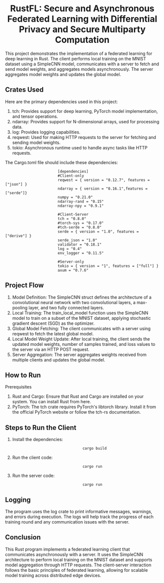 <h1 align="center">RustFL: Secure and Asynchronous Federated Learning with Differential Privacy and Secure Multiparty Computation</h1>

This project demonstrates the implementation of a federated learning for deep learning in Rust. The client performs local training on the MNIST dataset using a SimpleCNN model, communicates with a server to fetch and send model weights, and aggregates models asynchronously. The server aggregates model weights and updates the global model.

## Crates Used
Here are the primary dependencies used in this project:

1. tch: Provides support for deep learning, PyTorch model implementation, and tensor operations.
2. ndarray: Provides support for N-dimensional arrays, used for processing data.
3. log: Provides logging capabilities.
4. reqwest: Used for making HTTP requests to the server for fetching and sending model weights.
5. tokio: Asynchronous runtime used to handle async tasks like HTTP requests.

The Cargo.toml file should include these dependencies:

                            [dependencies]
                            #Client-only
                            reqwest = { version = "0.12.7", features = ["json"] }
                            ndarray = { version = "0.16.1",features = ["serde"]}
                            numpy = "0.21.0"
                            ndarray-rand = "0.15"
                            ndarray-npy = "0.9.1"
                            
                            #Client-Server
                            tch = "0.8.0"
                            #torch-sys = "0.17.0"
                            #tch-serde = "0.8.0"
                            serde = { version = "1.0", features = ["derive"] }
                            serde_json = "1.0"
                            validator = "0.18.1"
                            log = "0.4"
                            env_logger = "0.11.5"
                            
                            #Server-only
                            tokio = { version = "1", features = ["full"] }
                            axum = "0.7.6"

## Project Flow

1. Model Definition: The SimpleCNN struct defines the architecture of a convolutional neural network with two convolutional layers, a max-pooling layer, and two fully connected layers.
2. Local Training: The train_local_model function uses the SimpleCNN model to train on a subset of the MNIST dataset, applying stochastic gradient descent (SGD) as the optimizer.
3. Global Model Fetching: The client communicates with a server using reqwest to fetch the latest global model.
4. Local Model Weight Update: After local training, the client sends the updated model weights, number of samples trained, and loss values to the server via an HTTP POST request.
5. Server Aggregation: The server aggregates weights received from multiple clients and updates the global model.

## How to Run

Prerequisites

1. Rust and Cargo: Ensure that Rust and Cargo are installed on your system. You can install Rust from here.
2. PyTorch: The tch crate requires PyTorch's libtorch library. Install it from the official PyTorch website or follow the tch-rs documentation.

## Steps to Run the Client
1. Install the dependencies:

                                       cargo build
2. Run the client code:

                                       cargo run
3. Run the server code:

                                       cargo run

## Logging

The program uses the log crate to print informative messages, warnings, and errors during execution. The logs will help track the progress of each training round and any communication issues with the server.

## Conclusion

This Rust program implements a federated learning client that communicates asynchronously with a server. It uses the SimpleCNN architecture to perform local training on the MNIST dataset and supports model aggregation through HTTP requests. The client-server interaction follows the basic principles of federated learning, allowing for scalable model training across distributed edge devices.
